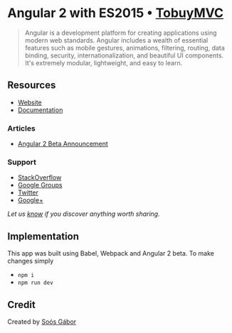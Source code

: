 # Angular 2 with ES2015 • [TobuyMVC](http://tobuymvc.com)

> Angular is a development platform for creating applications using modern web standards. Angular includes a wealth of essential features such as mobile gestures, animations, filtering, routing, data binding, security, internationalization, and beautiful UI components. It's extremely modular, lightweight, and easy to learn.

## Resources

- [Website](https://angular.io/)
- [Documentation](https://angular.io/docs/ts/latest/)

### Articles

- [Angular 2 Beta Announcement](http://angularjs.blogspot.co.uk/2015/12/angular-2-beta.html)

### Support

- [StackOverflow](http://stackoverflow.com/questions/tagged/angular2)
- [Google Groups](https://groups.google.com/forum/#!forum/angular)
- [Twitter](http://twitter.com/angularjs)
- [Google+](https://plus.sandbox.google.com/+AngularJS/posts)

*Let us [know](https://github.com/tastejs/tobuymvc/issues) if you discover anything worth sharing.*

## Implementation

This app was built using Babel, Webpack and Angular 2 beta. To make changes simply

* `npm i`
* `npm run dev`

## Credit

Created by [Soós Gábor](http://github.com/blacksonic)